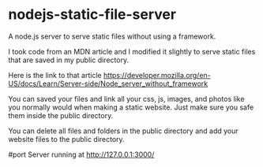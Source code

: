 # nodejs-static-file-server
A node.js server to serve static files without using a framework.

I took code from an MDN article and I modified it slightly to serve static files that are saved in my public directory.

Here is the link to that article https://developer.mozilla.org/en-US/docs/Learn/Server-side/Node_server_without_framework

You can saved your files and link all your css, js, images, and photos like you normally would when making a static website. Just make sure you safe them inside the public directory.

You can delete all files and folders in the public directory and add your website files to the public directory.

#port
Server running at http://127.0.0.1:3000/
